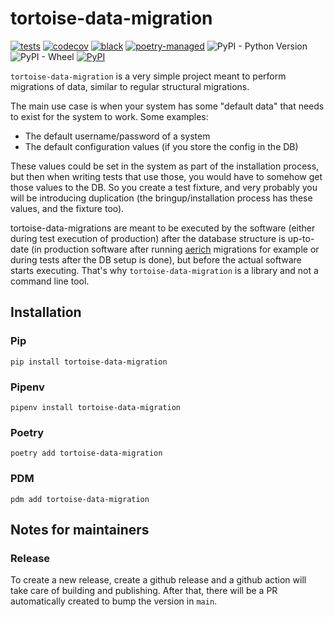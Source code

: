 # tortoise-data-migration

[![tests](https://github.com/Ekumen-OS/tortoise-data-migration/actions/workflows/tests.yaml/badge.svg)](https://github.com/Ekumen-OS/tortoise-data-migration/actions/workflows/tests.yaml)
[![codecov](https://codecov.io/gh/Ekumen-OS/tortoise-data-migration/branch/main/graph/badge.svg?token=P92AYYHAR1)](https://codecov.io/gh/Ekumen-OS/tortoise-data-migration)
[![black](https://img.shields.io/badge/code%20style-black-000000.svg)](https://github.com/psf/black)
[![poetry-managed](https://img.shields.io/badge/poetry-managed-blueviolet)](https://python-poetry.org)
![PyPI - Python Version](https://img.shields.io/pypi/pyversions/tortoise-data-migration)
![PyPI - Wheel](https://img.shields.io/pypi/wheel/tortoise-data-migration)
[![PyPI](https://img.shields.io/pypi/v/tortoise-data-migration?logo=python)](https://pypi.org/project/tortoise-data-migration/)


`tortoise-data-migration` is a very simple project meant to perform migrations of data, similar to regular structural migrations.

The main use case is when your system has some "default data" that needs to exist for the system to work. Some examples:
 - The default username/password of a system
 - The default configuration values (if you store the config in the DB)

These values could be set in the system as part of the installation process, but then when writing tests that use those,
you would have to somehow get those values to the DB. So you create a test fixture, and very probably you will be
introducing duplication (the bringup/installation process has these values, and the fixture too).

tortoise-data-migrations are meant to be executed by the software (either during test execution of production) after the
database structure is up-to-date (in production software after running [aerich](https://github.com/tortoise/aerich) migrations for example
or during tests after the DB setup is done), but before the actual software starts executing. That's why
`tortoise-data-migration` is a library and not a command line tool.


## Installation

### Pip

`pip install tortoise-data-migration`

### Pipenv

`pipenv install tortoise-data-migration`

### Poetry

`poetry add tortoise-data-migration`

### PDM

`pdm add tortoise-data-migration`

## Notes for maintainers

### Release

To create a new release, create a github release and a github action will take care of building and publishing. After
that, there will be a PR automatically created to bump the version in `main`.
